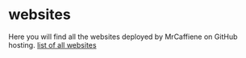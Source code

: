 # websites
Here you will find all the websites deployed by MrCaffiene on GitHub hosting. 
<a href="index.html">list of all websites<a>